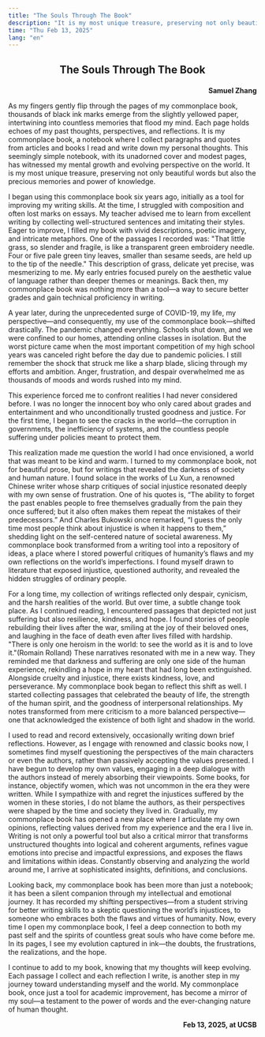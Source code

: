 ```yaml
---
title: "The Souls Through The Book"
description: "It is my most unique treasure, preserving not only beautiful words but also the precious memories and power of knowledge."
time: "Thu Feb 13, 2025"
lang: "en"
---
```


## <p align="center">The Souls Through The Book</p>

**<p align="right">Samuel Zhang</p>**

As my fingers gently flip through the pages of my commonplace book, thousands of black ink marks emerge from the
slightly yellowed paper, intertwining into countless memories that flood my mind. Each page holds echoes of my past
thoughts, perspectives, and reflections. It is my commonplace book, a notebook where I collect paragraphs and quotes
from articles and books I read and write down my personal thoughts. This seemingly simple notebook, with its unadorned
cover and modest pages, has witnessed my mental growth and evolving perspective on the world. It is my most unique
treasure, preserving not only beautiful words but also the precious memories and power of knowledge.

I began using this commonplace book six years ago, initially as a tool for improving my writing skills. At the time, I
struggled with composition and often lost marks on essays. My teacher advised me to learn from excellent writing by
collecting well-structured sentences and imitating their styles. Eager to improve, I filled my book with vivid
descriptions, poetic imagery, and intricate metaphors. One of the passages I recorded was: "That little grass, so
slender and fragile, is like a transparent green embroidery needle. Four or five pale green tiny leaves, smaller than
sesame seeds, are held up to the tip of the needle." This description of grass, delicate yet precise, was mesmerizing to
me. My early entries focused purely on the aesthetic value of language rather than deeper themes or meanings. Back then,
my commonplace book was nothing more than a tool—a way to secure better grades and gain technical proficiency in
writing.

A year later, during the unprecedented surge of COVID-19, my life, my perspective—and consequently, my use of the
commonplace book—shifted drastically. The pandemic changed everything. Schools shut down, and we were confined to our
homes, attending online classes in isolation. But the worst picture came when the most important competition of my high
school years was canceled right before the day due to pandemic policies. I still remember the shock that struck me like
a sharp blade, slicing through my efforts and ambition. Anger, frustration, and despair overwhelmed me as thousands of
moods and words rushed into my mind.

This experience forced me to confront realities I had never considered before. I was no longer the innocent boy who only
cared about grades and entertainment and who unconditionally trusted goodness and justice. For the first time, I began
to see the cracks in the world—the corruption in governments, the inefficiency of systems, and the countless people
suffering under policies meant to protect them.

This realization made me question the world I had once envisioned, a world that was meant to be kind and warm. I turned
to my commonplace book, not for beautiful prose, but for writings that revealed the darkness of society and human
nature. I found solace in the works of Lu Xun, a renowned Chinese writer whose sharp critiques of social injustice
resonated deeply with my own sense of frustration. One of his quotes is, “The ability to forget the past enables people
to free themselves gradually from the pain they once suffered; but it also often makes them repeat the mistakes of their
predecessors.” And Charles Bukowski once remarked, “I guess the only time most people think about injustice is when it
happens to them,” shedding light on the self-centered nature of societal awareness. My commonplace book transformed from
a writing tool into a repository of ideas, a place where I stored powerful critiques of humanity’s flaws and my own
reflections on the world’s imperfections. I found myself drawn to literature that exposed injustice, questioned
authority, and revealed the hidden struggles of ordinary people.

For a long time, my collection of writings reflected only despair, cynicism, and the harsh realities of the world. But
over time, a subtle change took place. As I continued reading, I encountered passages that depicted not just suffering
but also resilience, kindness, and hope. I found stories of people rebuilding their lives after the war, smiling at the
joy of their beloved ones, and laughing in the face of death even after lives filled with hardship. "There is only one
heroism in the world: to see the world as it is and to love it."(Romain Rolland) These narratives resonated with me in a
new way. They reminded me that darkness and suffering are only one side of the human experience, rekindling a hope in my
heart that had long been extinguished. Alongside cruelty and injustice, there exists kindness, love, and perseverance.
My commonplace book began to reflect this shift as well. I started collecting passages that celebrated the beauty of
life, the strength of the human spirit, and the goodness of interpersonal relationships. My notes transformed from mere
criticism to a more balanced perspective—one that acknowledged the existence of both light and shadow in the world.

I used to read and record extensively, occasionally writing down brief reflections. However, as I engage with renowned
and classic books now, I sometimes find myself questioning the perspectives of the main characters or even the authors,
rather than passively accepting the values presented. I have begun to develop my own values, engaging in a deep dialogue
with the authors instead of merely absorbing their viewpoints. Some books, for instance, objectify women, which was not
uncommon in the era they were written. While I sympathize with and regret the injustices suffered by the women in these
stories, I do not blame the authors, as their perspectives were shaped by the time and society they lived in. Gradually,
my commonplace book has opened a new place where I articulate my own opinions, reflecting values derived from my
experience and the era I live in. Writing is not only a powerful tool but also a critical mirror that transforms
unstructured thoughts into logical and coherent arguments, refines vague emotions into precise and impactful
expressions, and exposes the flaws and limitations within ideas. Constantly observing and analyzing the world around me,
I arrive at sophisticated insights, definitions, and conclusions.

Looking back, my commonplace book has been more than just a notebook; it has been a silent companion through my
intellectual and emotional journey. It has recorded my shifting perspectives—from a student striving for better writing
skills to a skeptic questioning the world’s injustices, to someone who embraces both the flaws and virtues of humanity.
Now, every time I open my commonplace book, I feel a deep connection to both my past self and the spirits of countless
great souls who have come before me. In its pages, I see my evolution captured in ink—the doubts, the frustrations, the
realizations, and the hope.

I continue to add to my book, knowing that my thoughts will keep evolving. Each passage I collect and each reflection I
write, is another step in my journey toward understanding myself and the world. My commonplace book, once just a tool
for academic improvement, has become a mirror of my soul—a testament to the power of words and the ever-changing nature
of human thought.

**<p align="right">Feb 13, 2025, at UCSB</p>**
<br>